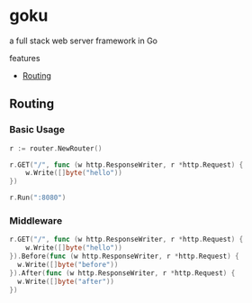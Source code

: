 # goku
a full stack web server framework in Go

features

- [Routing](#Routing)

## Routing

### Basic Usage

```go
r := router.NewRouter()

r.GET("/", func (w http.ResponseWriter, r *http.Request) {
    w.Write([]byte("hello"))
})

r.Run(":8080")
```

### Middleware

```go
r.GET("/", func (w http.ResponseWriter, r *http.Request) {
    w.Write([]byte("hello"))
}).Before(func (w http.ResponseWriter, r *http.Request) {
  w.Write([]byte("before"))
}).After(func (w http.ResponseWriter, r *http.Request) {
  w.Write([]byte("after"))
})
```